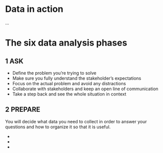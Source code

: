 <h1>Data in action</h1>
 ...
 
<h1> The six data analysis phases</h1>

<h2> 1 ASK</h2>

<ul>
 <li>Define the problem you’re trying to solve </li>
 <li>Make sure you fully understand the stakeholder’s expectations</li>
 <li>Focus on the actual problem and avoid any distractions</li>
 <li>Collaborate with stakeholders and keep an open line of communication</li>
 <li>Take a step back and see the whole situation in context</li>
 </ul>

<h2>2 PREPARE</h2>
<p>You will decide what data you need to collect in order to answer your questions and how to organize it so that it is useful.</p>
<ul>
 <li></li>
 <li></li>
 <li></li>
 </ul>

